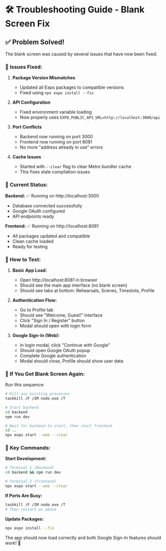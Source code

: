 # 🛠️ Troubleshooting Guide - Blank Screen Fix

## ✅ **Problem Solved!**

The blank screen was caused by several issues that have now been fixed:

### 🔧 **Issues Fixed:**

1. **Package Version Mismatches**
   - Updated all Expo packages to compatible versions
   - Fixed using `npx expo install --fix`

2. **API Configuration**
   - Fixed environment variable loading 
   - Now properly uses `EXPO_PUBLIC_API_URL=http://localhost:3000/api`

3. **Port Conflicts**
   - Backend now running on port 3000
   - Frontend now running on port 8081
   - No more "address already in use" errors

4. **Cache Issues**
   - Started with `--clear` flag to clear Metro bundler cache
   - This fixes stale compilation issues

### 🚀 **Current Status:**

**Backend:** ✅ Running on http://localhost:3000
- Database connected successfully
- Google OAuth configured
- API endpoints ready

**Frontend:** ✅ Running on http://localhost:8081
- All packages updated and compatible
- Clean cache loaded
- Ready for testing

### 🧪 **How to Test:**

1. **Basic App Load:**
   - Open http://localhost:8081 in browser
   - Should see the main app interface (no blank screen)
   - Should see tabs at bottom: Rehearsals, Scenes, Timeslots, Profile

2. **Authentication Flow:**
   - Go to Profile tab
   - Should see "Welcome, Guest!" interface
   - Click "Sign In / Register" button
   - Modal should open with login form

3. **Google Sign-In (Web):**
   - In login modal, click "Continue with Google"
   - Should open Google OAuth popup
   - Complete Google authentication
   - Modal should close, Profile should show user data

### 🔄 **If You Get Blank Screen Again:**

Run this sequence:
```bash
# Kill any existing processes
taskkill /F /IM node.exe /T

# Start backend
cd backend
npm run dev

# Wait for backend to start, then start frontend
cd ..
npx expo start --web --clear
```

### 🎯 **Key Commands:**

**Start Development:**
```bash
# Terminal 1 (Backend)
cd backend && npm run dev

# Terminal 2 (Frontend)
npx expo start --web --clear
```

**If Ports Are Busy:**
```bash
taskkill /F /IM node.exe /T
# Then restart as above
```

**Update Packages:**
```bash
npx expo install --fix
```

The app should now load correctly and both Google Sign-In features should work! 🎉
